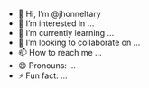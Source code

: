 - 👋 Hi, I’m @jhonneltary
- 👀 I’m interested in ...
- 🌱 I’m currently learning ...
- 💞️ I’m looking to collaborate on ...
- 📫 How to reach me ...
- 😄 Pronouns: ...
- ⚡ Fun fact: ...

<!---
jhonneltary/jhonneltary is a ✨ special ✨ repository because its `README.md` (this file) appears on your GitHub profile.
You can click the Preview link to take a look at your changes.
--->
